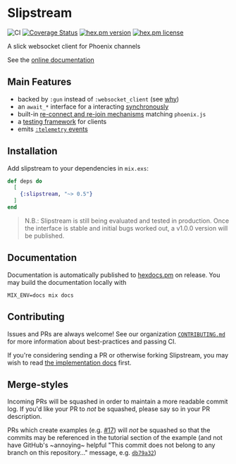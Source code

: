 # Slipstream
![CI](https://github.com/NFIBrokerage/slipstream/workflows/CI/badge.svg)
[![Coverage Status](https://coveralls.io/repos/github/NFIBrokerage/slipstream/badge.svg)](https://coveralls.io/github/NFIBrokerage/slipstream)
[![hex.pm version](https://img.shields.io/hexpm/v/slipstream.svg)](https://hex.pm/packages/slipstream)
[![hex.pm license](https://img.shields.io/hexpm/l/slipstream.svg)](https://github.com/NFIBrokerage/slipstream/blob/master/LICENSE)

A slick websocket client for Phoenix channels

See the [online documentation](https://hexdocs.pm/slipstream)

## Main Features

- backed by `:gun` instead of `:websocket_client` (see [why](https://hexdocs.pm/slipstream/why_gun.html#content))
- an `await_*` interface for a interacting [synchronously](https://hexdocs.pm/slipstream/Slipstream.html#module-synchronicity)
- built-in [re-connect and re-join mechanisms](https://hexdocs.pm/slipstream/Slipstream.html#module-retry-mechanisms) matching `phoenix.js`
- a [testing framework](https://hexdocs.pm/slipstream/Slipstream.SocketTest.html#content) for clients
- emits [`:telemetry` events](https://hexdocs.pm/slipstream/telemetry.html#content)

## Installation

Add slipstream to your dependencies in `mix.exs`:

```elixir
def deps do
  [
    {:slipstream, "~> 0.5"}
  ]
end
```

> N.B.: Slipstream is still being evaluated and tested in production. Once the
> interface is stable and initial bugs worked out, a v1.0.0 version will be
> published.

## Documentation

Documentation is automatically published to
[hexdocs.pm](https://hexdocs.pm/slipstream) on release. You may build the
documentation locally with

```
MIX_ENV=docs mix docs
```

## Contributing

Issues and PRs are always welcome! See our organization
[`CONTRIBUTING.md`](https://github.com/NFIBrokerage/.github/blob/main/CONTRIBUTING.md)
for more information about best-practices and passing CI.

If you're considering sending a PR or otherwise forking Slipstream, you may
wish to read [the implementation docs](guides/implementation.md) first.

## Merge-styles

Incoming PRs will be squashed in order to maintain a more readable commit log.
If you'd like your PR to _not_ be squashed, please say so in your PR
description.

PRs which create examples
(e.g. [#17](https://github.com/NFIBrokerage/slipstream/pull/17)) will
_not_ be squashed so that the commits may be referenced in the tutorial
section of the example (and not have GitHub's ~annoying~ helpful "This
commit does not belong to any branch on this repository..." message, e.g.
[`db79a32`](https://github.com/NFIBrokerage/slipstream/commit/db79a322e4b87ce4390fdb371076dcdbfb776ceb))
